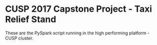 # CUSP 2017 Capstone Project - Taxi Relief Stand

These are the PySpark script running in the high performing platform - CUSP cluster.
